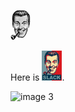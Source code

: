 ![image 1](image1.png)

Here is ![image 2](./sub-path/image2.png).

![image 3](http://subgenius.com/Graffix/dobbs.jpg)
